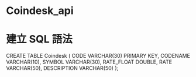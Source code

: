 # Coindesk_api
建立 SQL 語法
======================================================
 CREATE TABLE Coindesk (
        CODE VARCHAR(30) PRIMARY KEY,
        CODENAME VARCHAR(10),
        SYMBOL  VARCHAR(30),
        RATE_FLOAT DOUBLE,
        RATE  VARCHAR(50),
        DESCRIPTION VARCHAR(50)
    );
